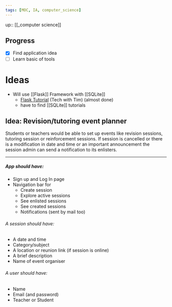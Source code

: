 ```yaml
---
tags: [MOC, IA, computer_science]
---
```

up:: [[_computer science]]
## Progress
- [x] Find application idea
- [ ] Learn basic of tools
# Ideas
- Will use [[Flask]] Framework with [[SQLite]]
	- [Flask Tutorial](https://youtube.com/playlist?list=PLzMcBGfZo4-n4vJJybUVV3Un_NFS5EOgX) (Tech with Tim) (almost done)
	- have to find [[SQLite]] tutorials 

## Idea: Revision/tutoring event planner
Students or teachers would be able to set up events like revision sessions, tutoring session or reinforcement sessions.
If session is cancelled or there is a modification in date and time or an important announcement the session admin can send a notification to its enlisters.
***
##### App should have:
- Sign up and Log In page
- Navigation bar for
	- Create session
	- Explore active sessions
	- See enlisted sessions 
	- See created sessions 
	- Notifications (sent by mail too)

###### A session should have:
- A date and time
- Category/subject
- A location or reunion link (if session is online)
- A brief description
- Name of event organiser

###### A user should have:
- Name
- Email (and password)
- Teacher or Student
